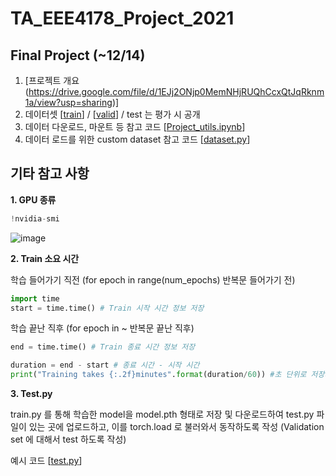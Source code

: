 # TA_EEE4178_Project_2021


## Final Project (~12/14)


1. [프로젝트 개요(https://drive.google.com/file/d/1EJj2ONjp0MemNHjRUQhCcxQtJqRknm1a/view?usp=sharing)]
2. 데이터셋 [[train](https://drive.google.com/file/d/12RLV2Vgg9WBhU9ceIaNtYm77w4NQGB7M/view?usp=sharing)] / [[valid](https://drive.google.com/file/d/19m2D4ehI6gZ1JMgM4SedNIHmSwWwFDMp/view?usp=sharing)] / test 는 평가 시 공개
3. 데이터 다운로드, 마운트 등 참고 코드 [[Project_utils.ipynb](https://github.com/seunghyeon528/TA_EEE4178_Project_2021/blob/main/Project_utils.ipynb)]
4. 데이터 로드를 위한 custom dataset 참고 코드 [[dataset.py](https://github.com/seunghyeon528/TA_EEE4178_Project_2021/blob/main/dataset.py)]






## 기타 참고 사항


**1. GPU 종류**
```python
!nvidia-smi
```

![image](https://user-images.githubusercontent.com/77431192/144526328-cf7c7a2b-7814-49fe-b4c9-dfd14d553416.png)




**2. Train 소요 시간**


  학습 들어가기 직전 (for epoch in range(num_epochs) 반복문 들어가기 전) 
```python
import time
start = time.time() # Train 시작 시간 정보 저장
```

  학습 끝난 직후 (for epoch in ~ 반복문 끝난 직후)
```python
end = time.time() # Train 종료 시간 정보 저장

duration = end - start # 종료 시간 - 시작 시간
print("Training takes {:.2f}minutes".format(duration/60)) #초 단위로 저장되므로, 60으로 나누어 분으로 표시
```




**3. Test.py**
  
  train.py 를 통해 학습한 model을 model.pth 형태로 저장 및 다운로드하여 test.py 파일이 있는 곳에 업로드하고, 이를 torch.load 로 불러와서 동작하도록 작성
  (Validation set 에 대해서 test 하도록 작성)
  
예시 코드       [[test.py](https://github.com/seunghyeon528/TA_EEE4178_Project_2021/blob/main/test.py)]
